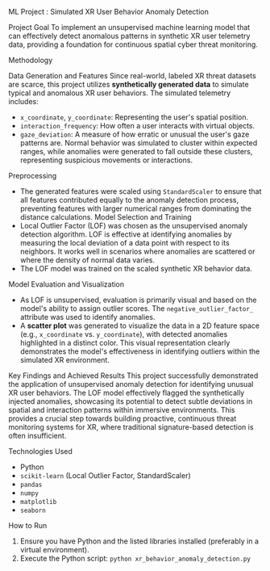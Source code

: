 ML Project : Simulated XR User Behavior Anomaly Detection

Project Goal
To implement an unsupervised machine learning model that can effectively detect anomalous patterns in synthetic XR user telemetry data, providing a foundation for continuous spatial cyber threat monitoring.

Methodology

Data Generation and Features
Since real-world, labeled XR threat datasets are scarce, this project utilizes **synthetically generated data** to simulate typical and anomalous XR user behaviors. The simulated telemetry includes:
* `x_coordinate`, `y_coordinate`: Representing the user's spatial position.
* `interaction_frequency`: How often a user interacts with virtual objects.
* `gaze_deviation`: A measure of how erratic or unusual the user's gaze patterns are.
Normal behavior was simulated to cluster within expected ranges, while anomalies were generated to fall outside these clusters, representing suspicious movements or interactions.

 Preprocessing
* The generated features were scaled using `StandardScaler` to ensure that all features contributed equally to the anomaly detection process, preventing features with larger numerical ranges from dominating the distance calculations.
 Model Selection and Training
* Local Outlier Factor (LOF) was chosen as the unsupervised anomaly detection algorithm. LOF is effective at identifying anomalies by measuring the local deviation of a data point with respect to its neighbors. It works well in scenarios where anomalies are scattered or where the density of normal data varies.
* The LOF model was trained on the scaled synthetic XR behavior data.

 Model Evaluation and Visualization
* As LOF is unsupervised, evaluation is primarily visual and based on the model's ability to assign outlier scores. The `negative_outlier_factor_` attribute was used to identify anomalies.
* A **scatter plot** was generated to visualize the data in a 2D feature space (e.g., `x_coordinate` vs. `y_coordinate`), with detected anomalies highlighted in a distinct color. This visual representation clearly demonstrates the model's effectiveness in identifying outliers within the simulated XR environment.

 Key Findings and Achieved Results
This project successfully demonstrated the application of unsupervised anomaly detection for identifying unusual XR user behaviors. The LOF model effectively flagged the synthetically injected anomalies, showcasing its potential to detect subtle deviations in spatial and interaction patterns within immersive environments. This provides a crucial step towards building proactive, continuous threat monitoring systems for XR, where traditional signature-based detection is often insufficient.

 Technologies Used
* Python
* `scikit-learn` (Local Outlier Factor, StandardScaler)
* `pandas`
* `numpy`
* `matplotlib`
* `seaborn`

 How to Run
1.  Ensure you have Python and the listed libraries installed (preferably in a virtual environment).
2.  Execute the Python script: `python xr_behavior_anomaly_detection.py`
